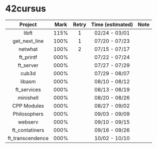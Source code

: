 # 42cursus

|     Project    | Mark | Retry | Time (estimated) |    Note   |
|:--------------:|:----:|:-----:|:----------------:|:---------:|
|      libft     | 115% |   1   |   02/24 - 03/01  |           |
|  get_next_line | 100% |   1   |   07/20 - 07/23  |           |
|     netwhat    | 100% |   2   |   07/15 - 07/17  |           |
|    ft_printf   | 000% |       |   07/22 - 07/24  |           |
|    ft_server   | 000% |       |   07/27 - 07/29  |           |
|      cub3d     | 000% |       |   07/29 - 08/07  |           |
|     libasm     | 000% |       |   08/10 - 08/12  |           |
|   ft_services  | 000% |       |   08/13 - 08/19  |           |
|    minishell   | 000% |       |   08/20 - 08/26  |           |
|   CPP Modules  | 000% |       |   08/27 - 09/02  |           |
|  Philosophers  | 000% |       |   09/03 - 09/09  |           |
|     webserv    | 000% |       |   09/10 - 09/15  |           |
| ft_contatiners | 000% |       |   09/16 - 09/26  |           |
|ft_transcendence| 000% |       |   10/02 - 10/10  |           |
